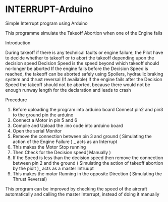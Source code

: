 # INTERRUPT-Arduino

Simple Interrupt program using Arduino

This programme simulate the Takeoff Abortion when one of the Engine fails  

Introduction

  During takeoff if there is any technical faults or engine failure, the Pilot have to decide whether to takeoff or to abort the takeoff depending upon the decision speed
  Decision Speed is the speed beyond which takeoff should no-longer be aborted
  If the engine fails before the Decision Speed is reached, the takeoff can be aborted safely using Spoilers, hydraulic braking system and thrust reversal (If available) 
  If the engine fails after the Decision Speed the takeoff should not be aborted, because there would not be enough runway length for the declaration and leads to crash

Procedure
  1. Before uploading the program into arduino board Connect pin2 and pin3 to the ground pin the arduino 
  2. Connect a Motor in pin 5 and 6 
  3. Compile and Upload the .ino code into arduino board
  4. Open the serial Monitor 
  5. Remove the connection between pin 3 and ground ( Simulating the action of the Engine Failure ) _ acts as an Interrupt 
  6. This makes the Motor Stop running
  7. Then Check for the Decision speed( Manually )
  8. If the Speed is less than the decision speed then remove the connection between pin 2 and the ground ( Simulating the action of takeoff abortion by the piolt )_ acts as a master Intruupt 
  9. This makes the motor Running in the opposite Direction ( Simulating the Thrust Reversal)

This program can be improved by checking the speed of the aircraft automatically and calling the master Interrupt, instead of doing it manually  

